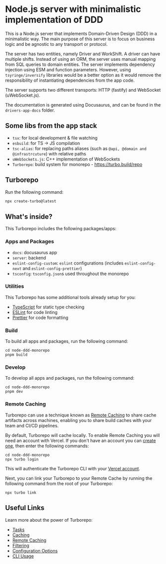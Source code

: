 # Node.js server with minimalistic implementation of DDD

This is a Node.js server that implements Domain-Driven Design (DDD) in a minimalistic way. The main purpose of this server is to focus on business logic and be agnostic to any transport or protocol.

The server has two entities, namely Driver and WorkShift. A driver can have multiple shifts. Instead of using an ORM, the server uses manual mapping from SQL queries to domain entities. The server implements dependency injection using ESM and function parameters. However, using `tsyringe/inversify` libraries would be a better option as it would remove the responsibility of instantiating dependencies from the app code.

The server supports two different transports: HTTP (fastify) and WebSocket (uWebSocket.js).

The documentation is generated using Docusaurus, and can be found in the `drivers-app-docs` folder.

## Some libs from the app stack

- `tsx`: for local development & file watching
- `esbuild`: for TS -> JS compilation
- `tsc-alias`: for replacing paths aliases (such as `@api, @domain and @infrastrcuture`) with relative paths
- `uWebSockets.js`: C++ implementation of WebSockets
- `Turborepo`: build system for monorepo - https://turbo.build/repo

## Turborepo

Run the following command:

```sh
npx create-turbo@latest
```

## What's inside?

This Turborepo includes the following packages/apps:

### Apps and Packages

- `docs`: docusaurus app
- `server`: backend
- `eslint-config-custom`: `eslint` configurations (includes `eslint-config-next` and `eslint-config-prettier`)
- `tsconfig`: `tsconfig.json`s used throughout the monorepo

### Utilities

This Turborepo has some additional tools already setup for you:

- [TypeScript](https://www.typescriptlang.org/) for static type checking
- [ESLint](https://eslint.org/) for code linting
- [Prettier](https://prettier.io) for code formatting

### Build

To build all apps and packages, run the following command:

```
cd node-ddd-monorepo
pnpm build
```

### Develop

To develop all apps and packages, run the following command:

```
cd node-ddd-monorepo
pnpm dev
```

### Remote Caching

Turborepo can use a technique known as [Remote Caching](https://turbo.build/repo/docs/core-concepts/remote-caching) to share cache artifacts across machines, enabling you to share build caches with your team and CI/CD pipelines.

By default, Turborepo will cache locally. To enable Remote Caching you will need an account with Vercel. If you don't have an account you can [create one](https://vercel.com/signup), then enter the following commands:

```
cd node-ddd-monorepo
npx turbo login
```

This will authenticate the Turborepo CLI with your [Vercel account](https://vercel.com/docs/concepts/personal-accounts/overview).

Next, you can link your Turborepo to your Remote Cache by running the following command from the root of your Turborepo:

```
npx turbo link
```

## Useful Links

Learn more about the power of Turborepo:

- [Tasks](https://turbo.build/repo/docs/core-concepts/monorepos/running-tasks)
- [Caching](https://turbo.build/repo/docs/core-concepts/caching)
- [Remote Caching](https://turbo.build/repo/docs/core-concepts/remote-caching)
- [Filtering](https://turbo.build/repo/docs/core-concepts/monorepos/filtering)
- [Configuration Options](https://turbo.build/repo/docs/reference/configuration)
- [CLI Usage](https://turbo.build/repo/docs/reference/command-line-reference)
